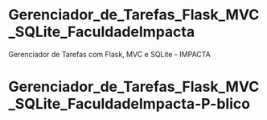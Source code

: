 # Gerenciador_de_Tarefas_Flask_MVC_SQLite_FaculdadeImpacta
Gerenciador de Tarefas com Flask, MVC e SQLite - IMPACTA
# Gerenciador_de_Tarefas_Flask_MVC_SQLite_FaculdadeImpacta-P-blico

